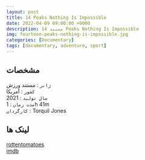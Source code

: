 ```yaml
---
layout: post
title: 14 Peaks Nothing Is Impossible
date: 2022-04-09 09:00:00 +0000
description: مستند 14 Peaks Nothing Is Impossible
img: fourteen-peaks-nothing-is-impossible.jpg
categories: [Documentary]
tags: [documentary, adventure, sport]
---
```


## مشخصات

`ژانر` : مستند ورزش  
`کشور` : آمریکا  
`سال تولید` : 2021  
`مدت زمان` : 1h 41m  
`کارگردان` : Torquil Jones

## لینک ها

[rottentomatoes](https://www.rottentomatoes.com/m/14_peaks_nothing_is_impossible)  
[imdb](https://www.imdb.com/title/tt14079374/)